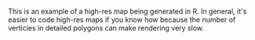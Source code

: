 This is an example of a high-res map being generated in R.  In general, it's easier to code high-res maps if you know how because the number of verticies in detailed polygons can make rendering very slow.
